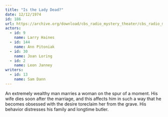 ```yaml
---
title: "Is the Lady Dead?"
date: 12/12/1974
id: 186
url: https://archive.org/download/cbs_radio_mystery_theater/cbs_radio_mystery_theater-0151-0200.zip/cbs_radio_mystery_theater-0151-0200%2Fcbsrmt_0186_is_the_lady_dead.mp3
actors:  
  - id: 9
    name: Larry Haines  
  - id: 144
    name: Ann Pitoniak  
  - id: 30
    name: Joan Loring  
  - id: 2
    name: Leon Janney
writers:  
  - id: 13
    name: Sam Dann
---
```

An extremely wealthy man marries a woman on the spur of a moment. His wife dies soon after the marriage, and this affects him in such a way that he becomes obsessed with the desire toreclaim her from the grave. His behavior distresses his family and longtime butler.